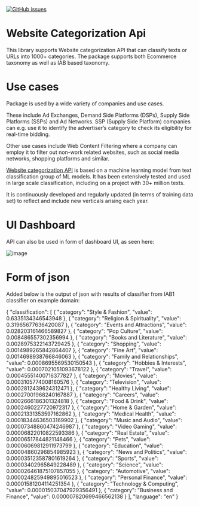 <a href="https://github.com/explainableaixai/websitecategorizationapi/issues"><img alt="GitHub issues" src="https://img.shields.io/github/issues/explainableaixai/websitecategorizationapi"></a>

# Website Categorization Api

This library supports Website categorization API that can classify texts or URLs into 1000+ categories. The package supports both Ecommerce taxonomy as well as IAB based taxonomy. 

# Use cases

Package is used by a wide variety of companies and use cases. 

These include Ad Exchanges, Demand Side Platforms (DSPs), Supply Side Platforms (SSPs) and Ad Networks. SSP (Supply Side Platform) companies can e.g. use it to identify the advertiser’s category to check its eligibility for real-time bidding. 

Other use cases include Web Content Filtering where a company can employ it to filter out non-work related websites, such as social media networks, shopping platforms and similar. 

[Website categorization API](https://www.websitecategorizationapi.com) is based on a machine learning model from text classification group of ML models. It has been extensively tested and used in large scale classification, including on a project with 30+ million texts. 

It is continuously developed and regularly updated (in terms of training data set) to reflect and include new verticals arising each year. 

# UI Dashboard

API can also be used in form of dashboard UI, as seen here: 

![image](https://user-images.githubusercontent.com/58834207/171235279-f5c67b23-46be-4474-be5a-fd7d859ab16d.png)

# Form of json

Added below is the output of json with results of classifier from IAB1 classifier on example domain: 

{
  "classification": [
    {
      "category": "Style & Fashion",
      "value": 0.6335134346543948
    },
    {
      "category": "Religion & Spirituality",
      "value": 0.31965677636420087
    },
    {
      "category": "Events and Attractions",
      "value": 0.028203161466589827
    },
    {
      "category": "Pop Culture",
      "value": 0.008486557302356994
    },
    {
      "category": "Books and Literature",
      "value": 0.0028975322143729425
    },
    {
      "category": "Shopping",
      "value": 0.0014989265842864407
    },
    {
      "category": "Fine Art",
      "value": 0.0014698938766846063
    },
    {
      "category": "Family and Relationships",
      "value": 0.0008695569530150543
    },
    {
      "category": "Hobbies & Interests",
      "value": 0.0007021051093678122
    },
    {
      "category": "Travel",
      "value": 0.00045551400716377827
    },
    {
      "category": "Movies",
      "value": 0.0003105774008160576
    },
    {
      "category": "Television",
      "value": 0.0002812439624312471
    },
    {
      "category": "Healthy Living",
      "value": 0.00027001968240167887
    },
    {
      "category": "Careers",
      "value": 0.0002666186301324818
    },
    {
      "category": "Food & Drink",
      "value": 0.0002460227720972317
    },
    {
      "category": "Home & Garden",
      "value": 0.00021331353597162862
    },
    {
      "category": "Medical Health",
      "value": 0.00018344636503169902
    },
    {
      "category": "Music and Audio",
      "value": 0.00007348860474246987
    },
    {
      "category": "Video Gaming",
      "value": 0.00006822010822593386
    },
    {
      "category": "Real Estate",
      "value": 0.00006517844821148466
    },
    {
      "category": "Pets",
      "value": 0.00006069812911973799
    },
    {
      "category": "Education",
      "value": 0.00004860296854985923
    },
    {
      "category": "News and Politics",
      "value": 0.000035123587801619264
    },
    {
      "category": "Sports",
      "value": 0.00003402965849228489
    },
    {
      "category": "Science",
      "value": 0.000026461875107857055
    },
    {
      "category": "Automotive",
      "value": 0.000024825949895016523
    },
    {
      "category": "Personal Finance",
      "value": 0.00001581204114251354
    },
    {
      "category": "Technology & Computing",
      "value": 0.000015037047929356491
    },
    {
      "category": "Business and Finance",
      "value": 0.000007820699466562138
    }
  ],
  "language": "en"
}






